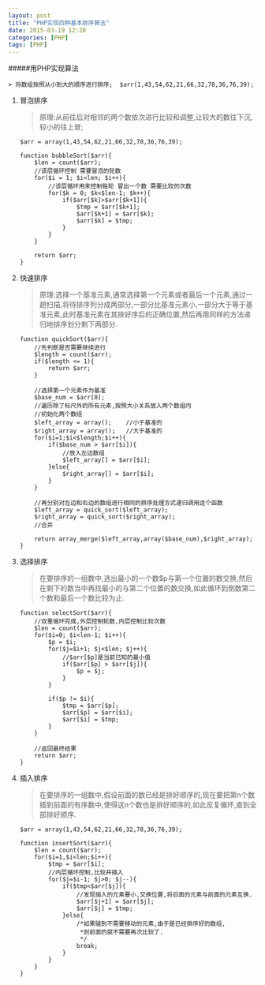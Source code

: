 ```yaml
---
layout: post
title: "PHP实现四种基本排序算法"
date: 2015-03-19 12:20
categories: [PHP]
tags: [PHP]
---
```


#####用PHP实现算法

    > 将数组按照从小到大的顺序进行排序;  $arr(1,43,54,62,21,66,32,78,36,76,39);

1. 冒泡排序

    > 原理:从前往后对相邻的两个数依次进行比较和调整,让较大的数往下沉,较小的往上冒;

    ```
    $arr = array(1,43,54,62,21,66,32,78,36,76,39);

    function bubbleSort($arr){
        $len = count($arr);
        //该层循环控制 需要冒泡的轮数
        for($i = 1; $i<len; $i++){
            //该层循环用来控制每轮 冒出一个数 需要比较的次数
            for($k = 0; $k<$len-1; $k++){
                if($arr[$k]>$arr[$k+1]){
                    $tmp = $arr[$k+1];
                    $arr[$k+1] = $arr[$k];
                    $arr[$k] = $tmp;
                }
            }
        }

        return $arr;
    }
    ```

2. 快速排序

    >  原理:选择一个基准元素,通常选择第一个元素或者最后一个元素,通过一趟扫描,将待排序列分成两部分,一部分比基准元素小,一部分大于等于基准元素,此时基准元素在其排好序后的正确位置,然后再用同样的方法递归地排序划分剩下两部分.

    ```
    function quickSort($arr){
        //先判断是否需要继续进行
        $length = count($arr);
        if($length <= 1){
            return $arr;
        }

        //选择第一个元素作为基准
        $base_num = $arr[0];
        //遍历除了标尺外的所有元素,按照大小关系放入两个数组内
        //初始化两个数组
        $left_array = array();    //小于基准的
        $right_array = array();   //大于基准的
        for($i=1;$i<$length;$i++){
            if($base_num > $arr[$i]){
                //放入左边数组
                $left_array[] = $arr[$i];
            }else{
                $right_array[] = $arr[$i];
            }
        }

        //再分别对左边和右边的数组进行相同的排序处理方式递归调用这个函数
        $left_array = quick_sort($left_array);
        $right_array = quick_sort($right_array);
        //合并

        return array_merge($left_array,array($base_num),$right_array);
    }
    ```

3. 选择排序

    > 在要排序的一组数中,选出最小的一个数$p与第一个位置的数交换,然后在剩下的数当中再找最小的与第二个位置的数交换,如此循环到倒数第二个数和最后一个数比较为止.

    ```
    function selectSort($arr){
        //双重循环完成,外层控制轮数,内层控制比较次数
        $len = count($arr);
        for($i=0; $i<len-1; $i++){
            $p = $i;
            for($j=$i+1; $j<$len; $j++){
                //$arr[$p]是当前已知的最小值
                if($arr[$p] > $arr[$j]){
                    $p = $j;
                }
            }

            if($p != $i){
                $tmp = $arr[$p];
                $arr[$p] = $arr[$i];
                $arr[$i] = $tmp;
            }
        }

        //返回最终结果
        return $arr;
    }
    ```

4. 插入排序

    > 在要排序的一组数中,假设前面的数已经是排好顺序的,现在要把第n个数插到前面的有序数中,使得这n个数也是排好顺序的,如此反复循环,直到全部排好顺序.

    ```
    $arr = array(1,43,54,62,21,66,32,78,36,76,39);

    function insertSort($arr){
        $len = count($arr);
        for($i=1,$i<len;$i++){
            $tmp = $arr[$i];
            //内层循环控制,比较并插入
            for($j=$i-1; $j>0; $j--){
                if($tmp<$arr[$j]){
                    //发现插入的元素要小,交换位置,将后面的元素与前面的元素互换.
                    $arr[$j+1] = $arr[$j];
                    $arr[$j] = $tmp;
                }else{
                    /*如果碰到不需要移动的元素,由于是已经排序好的数组,
                     *则前面的就不需要再次比较了.
                     */
                    break;
                }
            }
        }
    }
    ```